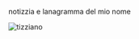notizzia e lanagramma del mio nome

![tizziano](https://akamai.sscdn.co/uploadfile/letras/fotos/0/4/7/c/047c584044a536ca9b5f215e226cdbdf-tb2.jpg)
